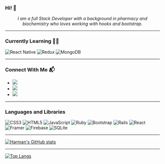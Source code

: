  ### Hi! 👋 ###
 *<div align="center">I am a full Stack Developer with a background in pharmacy and biochemistry who loves working with hooks and bootstrap.</div>*

<hr/>

 ### Currently Learning 🙇‍♀️ ###
![React Native](https://img.shields.io/badge/react_native-%2320232a.svg?style=for-the-badge&logo=react&logoColor=%2361DAFB)
![Redux](https://img.shields.io/badge/redux-%23593d88.svg?style=for-the-badge&logo=redux&logoColor=white)
![MongoDB](https://img.shields.io/badge/MongoDB-%234ea94b.svg?style=for-the-badge&logo=mongodb&logoColor=white)
<hr/>

### Connect With Me 📬 ### 
* <a href = "mailto:harmandeepk628@gmail.com"><img src ="https://img.shields.io/badge/Gmail-D14836?style=for-the-badge&logo=gmail&logoColor=white"/></a>
*  <a href="https://www.linkedin.com/in/harmandeepks/"><img src="https://img.shields.io/badge/linkedin-%230077B5.svg?style=for-the-badge&logo=linkedin&logoColor=white"/></a>
* <a href="https://www.harmandeepk.com"><img src="https://img.shields.io/badge/Portfolio-%23000000.svg?style=for-the-badge&logo=firefox&logoColor=#FF7139"></a>
<hr/>

### Languages and Libraries  ###
![CSS3](https://img.shields.io/badge/css3-%231572B6.svg?style=for-the-badge&logo=css3&logoColor=white)
![HTML5](https://img.shields.io/badge/html5-%23E34F26.svg?style=for-the-badge&logo=html5&logoColor=white)
![JavaScript](https://img.shields.io/badge/javascript-%23323330.svg?style=for-the-badge&logo=javascript&logoColor=%23F7DF1E)
![Ruby](https://img.shields.io/badge/ruby-%23CC342D.svg?style=for-the-badge&logo=ruby&logoColor=white)
![Bootstrap](https://img.shields.io/badge/bootstrap-%23563D7C.svg?style=for-the-badge&logo=bootstrap&logoColor=white)
![Rails](https://img.shields.io/badge/rails-%23CC0000.svg?style=for-the-badge&logo=ruby-on-rails&logoColor=white)
![React](https://img.shields.io/badge/react-%2320232a.svg?style=for-the-badge&logo=react&logoColor=%2361DAFB)
![Framer](https://img.shields.io/badge/Framer-black?style=for-the-badge&logo=framer&logoColor=blue)
![Firebase](https://img.shields.io/badge/firebase-%23039BE5.svg?style=for-the-badge&logo=firebase)
![SQLite](https://img.shields.io/badge/sqlite-%2307405e.svg?style=for-the-badge&logo=sqlite&logoColor=white)
<hr/>

[![Harman's GitHub stats](https://github-readme-stats.vercel.app/api?username=harman-kaur0&theme=highcontrast&show_icons=true)](https://github.com/anuraghazra/github-readme-stats)
<hr/>

[![Top Langs](https://github-readme-stats.vercel.app/api/top-langs/?username=harman-kaur0&layout=compact)](https://github.com/anuraghazra/github-readme-stats)




